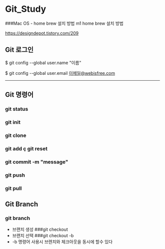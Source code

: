 # Git_Study
###Mac OS - home brew 설치 방법
m1 home brew 설치 방법

https://designdepot.tistory.com/209

## Git 로그인
$ git config --global user.name "이름"

$ git config --global user.email 이메일@webisfree.com

-----------------------------------------------------

## Git 명령어

### git status

### git init

### git clone 

### git add   ç  git reset

### git commit -m "message"

### git push 

### git pull

## Git Branch
### git branch <branchname>
* 브랜치 생성
###git checkout <branch>
* 브랜치 선택
###git checkout -b <branch>
* -b 명령어 사용시 브렌치와 체크아웃을 동시에 할수 있다 

